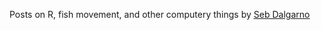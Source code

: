 Posts on R, fish movement, and other computery things by <ins>[Seb Dalgarno](https://sebdalgarno.netlify.app)</ins>